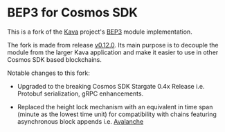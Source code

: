 # BEP3 for Cosmos SDK

This is a fork of the [Kava](https://www.kava.io/) project's [BEP3](https://github.com/binance-chain/BEPs/blob/master/BEP3.md) module implementation.

The fork is made from release [v0.12.0](https://github.com/Kava-Labs/kava/tree/v0.12.0). Its main purpose is to decouple the module from the larger Kava application and make it easier to use in other Cosmos SDK based blockchains.

Notable changes to this fork:

- Upgraded to the breaking Cosmos SDK Stargate 0.4x Release i.e. Protobuf serialization, gRPC enhancements.

- Replaced the height lock mechanism with an equivalent in time span (minute as the lowest time unit) for compatibility with chains featuring asynchronous block appends i.e. [Avalanche](https://github.com/ava-labs/avalanchego/)
